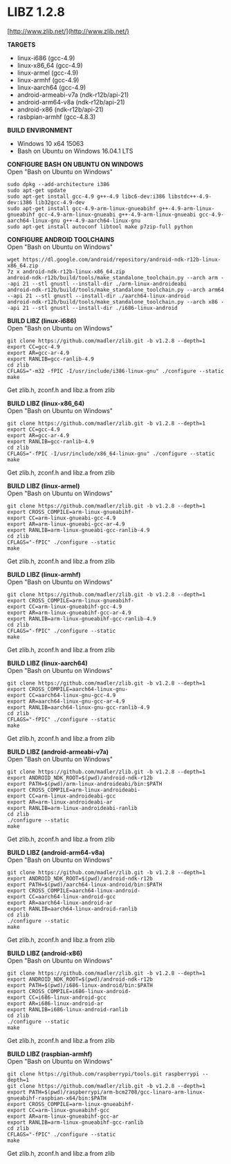 # LIBZ 1.2.8
[http://www.zlib.net/](http://www.zlib.net/)   
  
**TARGETS**   
* linux-i686 (gcc-4.9)   
* linux-x86_64 (gcc-4.9)   
* linux-armel (gcc-4.9)   
* linux-armhf (gcc-4.9)   
* linux-aarch64 (gcc-4.9)   
* android-armeabi-v7a (ndk-r12b/api-21)   
* android-arm64-v8a (ndk-r12b/api-21)  
* android-x86 (ndk-r12b/api-21)  
* rasbpian-armhf (gcc-4.8.3)   
   
**BUILD ENVIRONMENT**  
* Windows 10 x64 15063   
* Bash on Ubuntu on Windows 16.04.1 LTS   

**CONFIGURE BASH ON UBUNTU ON WINDOWS**   
Open "Bash on Ubuntu on Windows"   
```
sudo dpkg --add-architecture i386
sudo apt-get update
sudo apt-get install gcc-4.9 g++-4.9 libc6-dev:i386 libstdc++-4.9-dev:i386 lib32gcc-4.9-dev 
sudo apt-get install gcc-4.9-arm-linux-gnueabihf g++-4.9-arm-linux-gnueabihf gcc-4.9-arm-linux-gnueabi g++-4.9-arm-linux-gnueabi gcc-4.9-aarch64-linux-gnu g++-4.9-aarch64-linux-gnu
sudo apt-get install autoconf libtool make p7zip-full python
```

**CONFIGURE ANDROID TOOLCHAINS**   
Open "Bash on Ubuntu on Windows"   
```
wget https://dl.google.com/android/repository/android-ndk-r12b-linux-x86_64.zip
7z x android-ndk-r12b-linux-x86_64.zip
android-ndk-r12b/build/tools/make_standalone_toolchain.py --arch arm --api 21 --stl gnustl --install-dir ./arm-linux-androideabi
android-ndk-r12b/build/tools/make_standalone_toolchain.py --arch arm64 --api 21 --stl gnustl --install-dir ./aarch64-linux-android
android-ndk-r12b/build/tools/make_standalone_toolchain.py --arch x86 --api 21 --stl gnustl --install-dir ./i686-linux-android
```
  
**BUILD LIBZ (linux-i686)**   
Open "Bash on Ubuntu on Windows"   
```
git clone https://github.com/madler/zlib.git -b v1.2.8 --depth=1
export CC=gcc-4.9
export AR=gcc-ar-4.9
export RANLIB=gcc-ranlib-4.9
cd zlib
CFLAGS="-m32 -fPIC -I/usr/include/i386-linux-gnu" ./configure --static
make
```
   
Get zlib.h, zconf.h and libz.a from zlib 
   
**BUILD LIBZ (linux-x86_64)**   
Open "Bash on Ubuntu on Windows"   
```
git clone https://github.com/madler/zlib.git -b v1.2.8 --depth=1
export CC=gcc-4.9
export AR=gcc-ar-4.9
export RANLIB=gcc-ranlib-4.9
cd zlib
CFLAGS="-fPIC -I/usr/include/x86_64-linux-gnu" ./configure --static
make
```
   
Get zlib.h, zconf.h and libz.a from zlib 
   
**BUILD LIBZ (linux-armel)**   
Open "Bash on Ubuntu on Windows"   
```
git clone https://github.com/madler/zlib.git -b v1.2.8 --depth=1
export CROSS_COMPILE=arm-linux-gnueabihf-
export CC=arm-linux-gnueabi-gcc-4.9
export AR=arm-linux-gnueabi-gcc-ar-4.9
export RANLIB=arm-linux-gnueabi-gcc-ranlib-4.9
cd zlib
CFLAGS="-fPIC" ./configure --static
make
```
   
Get zlib.h, zconf.h and libz.a from zlib 
   
**BUILD LIBZ (linux-armhf)**   
Open "Bash on Ubuntu on Windows"   
```
git clone https://github.com/madler/zlib.git -b v1.2.8 --depth=1
export CROSS_COMPILE=arm-linux-gnueabihf-
export CC=arm-linux-gnueabihf-gcc-4.9
export AR=arm-linux-gnueabihf-gcc-ar-4.9
export RANLIB=arm-linux-gnueabihf-gcc-ranlib-4.9
cd zlib
CFLAGS="-fPIC" ./configure --static
make
```
   
Get zlib.h, zconf.h and libz.a from zlib 
   
**BUILD LIBZ (linux-aarch64)**   
Open "Bash on Ubuntu on Windows"   
```
git clone https://github.com/madler/zlib.git -b v1.2.8 --depth=1
export CROSS_COMPILE=aarch64-linux-gnu-
export CC=aarch64-linux-gnu-gcc-4.9
export AR=aarch64-linux-gnu-gcc-ar-4.9
export RANLIB=aarch64-linux-gnu-gcc-ranlib-4.9
cd zlib
CFLAGS="-fPIC" ./configure --static
make
```
   
Get zlib.h, zconf.h and libz.a from zlib 
   
**BUILD LIBZ (android-armeabi-v7a)**   
Open "Bash on Ubuntu on Windows"   
```
git clone https://github.com/madler/zlib.git -b v1.2.8 --depth=1
export ANDROID_NDK_ROOT=$(pwd)/android-ndk-r12b
export PATH=$(pwd)/arm-linux-androideabi/bin:$PATH
export CROSS_COMPILE=arm-linux-androideabi-
export CC=arm-linux-androideabi-gcc
export AR=arm-linux-androideabi-ar
export RANLIB=arm-linux-androideabi-ranlib
cd zlib
./configure --static
make
```
   
Get zlib.h, zconf.h and libz.a from zlib 
   
**BUILD LIBZ (android-arm64-v8a)**   
Open "Bash on Ubuntu on Windows"   
```
git clone https://github.com/madler/zlib.git -b v1.2.8 --depth=1
export ANDROID_NDK_ROOT=$(pwd)/android-ndk-r12b
export PATH=$(pwd)/aarch64-linux-android/bin:$PATH
export CROSS_COMPILE=aarch64-linux-android-
export CC=aarch64-linux-android-gcc
export AR=aarch64-linux-android-ar
export RANLIB=aarch64-linux-android-ranlib
cd zlib
./configure --static
make
```
   
Get zlib.h, zconf.h and libz.a from zlib   
   
**BUILD LIBZ (android-x86)**   
Open "Bash on Ubuntu on Windows"   
```
git clone https://github.com/madler/zlib.git -b v1.2.8 --depth=1
export ANDROID_NDK_ROOT=$(pwd)/android-ndk-r12b
export PATH=$(pwd)/i686-linux-android/bin:$PATH
export CROSS_COMPILE=i686-linux-android-
export CC=i686-linux-android-gcc
export AR=i686-linux-android-ar
export RANLIB=i686-linux-android-ranlib
cd zlib
./configure --static
make
```
   
Get zlib.h, zconf.h and libz.a from zlib 
   
**BUILD LIBZ (raspbian-armhf)**   
Open "Bash on Ubuntu on Windows"   
```
git clone https://github.com/raspberrypi/tools.git raspberrypi --depth=1
git clone https://github.com/madler/zlib.git -b v1.2.8 --depth=1
export PATH=$(pwd)/raspberrypi/arm-bcm2708/gcc-linaro-arm-linux-gnueabihf-raspbian-x64/bin:$PATH
export CROSS_COMPILE=arm-linux-gnueabihf-
export CC=arm-linux-gnueabihf-gcc
export AR=arm-linux-gnueabihf-gcc-ar
export RANLIB=arm-linux-gnueabihf-gcc-ranlib
cd zlib
CFLAGS="-fPIC" ./configure --static
make
```
   
Get zlib.h, zconf.h and libz.a from zlib   
